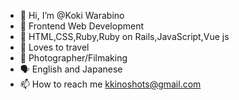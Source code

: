 - 👋 Hi, I’m @Koki Warabino
- 👀 Frontend Web Development
- 🌱 HTML,CSS,Ruby,Ruby on Rails,JavaScript,Vue js
- 💞️ Loves to travel
- 📸 Photographer/Filmaking
- 🗣 English and Japanese 
- 📫 How to reach me kkinoshots@gmail.com

<!---
Kokibino/Kokibino is a ✨ special ✨ repository because its `README.md` (this file) appears on your GitHub profile.
You can click the Preview link to take a look at your changes.
--->
